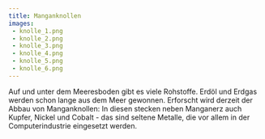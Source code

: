 ```yaml
---
title: Manganknollen
images: 
 - knolle_1.png
 - knolle_2.png
 - knolle_3.png
 - knolle_4.png
 - knolle_5.png
 - knolle_6.png
---
```


Auf und unter dem Meeresboden gibt es viele Rohstoffe. Erdöl und Erdgas werden schon lange aus dem Meer gewonnen. Erforscht wird derzeit der Abbau von Manganknollen: In diesen stecken neben Manganerz auch Kupfer, Nickel und Cobalt -  das sind seltene Metalle, die vor allem in der Computerindustrie eingesetzt werden. 